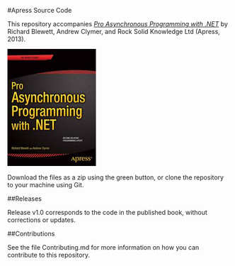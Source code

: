 #Apress Source Code

This repository accompanies [*Pro Asynchronous Programming with .NET*](http://www.apress.com/9781430259206) by Richard Blewett, Andrew Clymer, and Rock Solid Knowledge  Ltd (Apress, 2013).

![Cover image](9781430259206.jpg)

Download the files as a zip using the green button, or clone the repository to your machine using Git.

##Releases

Release v1.0 corresponds to the code in the published book, without corrections or updates.

##Contributions

See the file Contributing.md for more information on how you can contribute to this repository.

